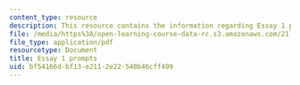 ```yaml
---
content_type: resource
description: This resource contains the information regarding Essay 1 prompts.
file: /media/https%3A/open-learning-course-data-rc.s3.amazonaws.com/21l-701-literary-interpretation-literature-and-urban-experience-spring-2009/bf54166dbf13e2112e22540b46cff499_MIT21L_701S09_Essay1_edit.pdf
file_type: application/pdf
resourcetype: Document
title: Essay 1 prompts
uid: bf54166d-bf13-e211-2e22-540b46cff499
---
```

